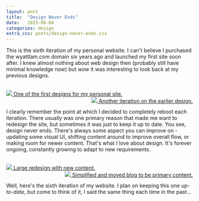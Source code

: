 ```yaml
---
layout: post
title:  "Design Never Ends"
date:   2015-08-04
categories: design
extra_css: posts/design-never-ends.css
---
```

This is the sixth iteration of my personal website. I can't believe I purchased the wyattlam.com domain six years ago and launched my first site soon after. I knew almost nothing about web design then (probably still have minimal knowledge now) but *wow* it was interesting to look back at my previous designs.

<br>

<div>
    <div class="row">
        <a href="{{ site.images }}/design_never_ends_site_1.jpg" data-lightbox="site" data-title="One of the first designs for my personal site.">
            <img src="{{ site.images }}/design_never_ends_site_1.jpg" />
            <span class="img-caption">One of the first designs for my personal site.</span>
        </a>
    </div>
    <div class="row" style="float: right">
        <a href="{{ site.images }}/design_never_ends_site_2.jpg" data-lightbox="site" data-title="Another iteration on the earlier design.">
            <img src="{{ site.images }}/design_never_ends_site_2.jpg" />
            <span class="img-caption">Another iteration on the earlier design.</span>
        </a>
    </div>
</div>
    
<br>

I clearly remember the point at which I decided to completely reboot each iteration. There usually was one primary reason that made me want to redesign the site, but sometimes it was just to keep it up to date. You see, design never ends. There's always some aspect you can improve on - updating some visual UI, shifting content around to improve overall flow, or making room for newer content. That's what I love about design. It's forever ongoing, constantly growing to adapt to new requirements.

<br>

<div>
    <div class="row">
        <a href="{{ site.images }}/design_never_ends_site_3.jpg" data-lightbox="site" data-title="Large redesign with new content.">
            <img class="bordered" src="{{ site.images }}/design_never_ends_site_3.jpg" />
            <span class="img-caption">Large redesign with new content.</span>
        </a>
    </div>
    <div class="row" style="float: right">
        <a href="{{ site.images }}/design_never_ends_site_4.jpg" data-lightbox="site" data-title="Simplified and moved blog to be primary content.">
            <img class="bordered" src="{{ site.images }}/design_never_ends_site_4.jpg" />
            <span class="img-caption">Simplified and moved blog to be primary content.</span>
        </a>
    </div>
</div>

<br>

Well, here's the sixth iteration of my website. I plan on keeping this one *up-to-date*, but come to think of it, I said the same thing each time in the past...
